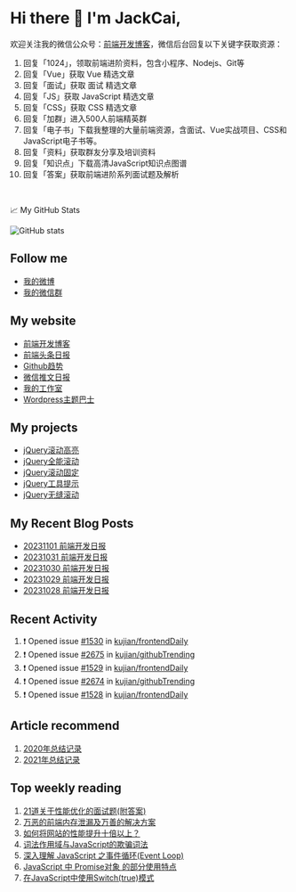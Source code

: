 
# Hi there 👋 I'm JackCai,



欢迎关注我的微信公众号：[前端开发博客](https://open.weixin.qq.com/qr/code?username=caibaojian_com)，微信后台回复以下关键字获取资源：

1.  回复「1024」，领取前端进阶资料，包含小程序、Nodejs、Git等
2.  回复「Vue」获取 Vue 精选文章
3.  回复「面试」获取 面试 精选文章
4.  回复「JS」获取 JavaScript 精选文章
5.  回复「CSS」获取 CSS 精选文章
6.  回复「加群」进入500人前端精英群
7.  回复「电子书」下载我整理的大量前端资源，含面试、Vue实战项目、CSS和JavaScript电子书等。
8.  回复「资料」获取群友分享及培训资料
9.  回复「知识点」下载高清JavaScript知识点图谱
10.  回复「答案」获取前端进阶系列面试题及解析

<br/>  


📈 My GitHub Stats

![GitHub stats](https://github-readme-stats.vercel.app/api?username=kujian&show_icons=true) 

## Follow me

- [我的微博](https://weibo.com/kujian)
- [我的微信群](https://qdkfweb.cn/go/weixinqun)

## My website

- [前端开发博客](https://qdkfweb.cn/)
- [前端头条日报](https://toutiao.qdkfweb.cn/)
- [Github趋势](https://github.qdkfweb.cn/)
- [微信推文日报](https://weixin.qdkfweb.cn/)
- [我的工作室](https://diy.qdkfweb.cn/)
- [Wordpress主题巴士](https://wp.qdkfweb.cn/)

## My projects

- [jQuery滚动高亮](https://github.com/kujian/scrollHighlight)
- [jQuery全能滚动](https://github.com/kujian/power-slider)
- [jQuery滚动固定](https://github.com/kujian/scrollfix)
- [jQuery工具提示](https://github.com/kujian/tooltip)
- [jQuery无缝滚动](http://github.com/kujian/scrollForever)

## My Recent Blog Posts

<!-- BLOG-POST-LIST:START -->
- [20231101 前端开发日报](https://qdkfweb.cn/fe-daily-20231101.html)
- [20231031 前端开发日报](https://qdkfweb.cn/fe-daily-20231031.html)
- [20231030 前端开发日报](https://qdkfweb.cn/fe-daily-20231030.html)
- [20231029 前端开发日报](https://qdkfweb.cn/fe-daily-20231029.html)
- [20231028 前端开发日报](https://qdkfweb.cn/fe-daily-20231028.html)
<!-- BLOG-POST-LIST:END -->


## Recent Activity

<!--START_SECTION:activity-->
1. ❗ Opened issue [#1530](https://github.com/kujian/frontendDaily/issues/1530) in [kujian/frontendDaily](https://github.com/kujian/frontendDaily)
2. ❗ Opened issue [#2675](https://github.com/kujian/githubTrending/issues/2675) in [kujian/githubTrending](https://github.com/kujian/githubTrending)
3. ❗ Opened issue [#1529](https://github.com/kujian/frontendDaily/issues/1529) in [kujian/frontendDaily](https://github.com/kujian/frontendDaily)
4. ❗ Opened issue [#2674](https://github.com/kujian/githubTrending/issues/2674) in [kujian/githubTrending](https://github.com/kujian/githubTrending)
5. ❗ Opened issue [#1528](https://github.com/kujian/frontendDaily/issues/1528) in [kujian/frontendDaily](https://github.com/kujian/frontendDaily)
<!--END_SECTION:activity-->

## Article recommend

1. [2020年总结记录](https://mp.weixin.qq.com/s/u0YW8BFWYLquVauhHrkSMQ)
2. [2021年总结记录](https://mp.weixin.qq.com/s/zMnxIpxMdDrIyuLxHRnSPw)


## Top weekly reading

1. [21道关于性能优化的面试题(附答案)](https://mp.weixin.qq.com/s/bx8dHCEXaRwuY1sFdPFWwQ)
2. [万恶的前端内存泄漏及万善的解决方案](https://mp.weixin.qq.com/s/32N2MlWPn1Ax35X-t0CB_w)
3. [如何将网站的性能提升十倍以上？](https://mp.weixin.qq.com/s/jOKkWTfyIeeBXxMpxBlmjQ)
4. [词法作用域与JavaScript的欺骗词法](https://mp.weixin.qq.com/s/A8guxCuM8CADtPn2AMrOvw)
5. [深入理解 JavaScript 之事件循环(Event Loop)](https://mp.weixin.qq.com/s/OMjpmftKyZh20gc-Trpo9Q)
6. [JavaScript 中 Promise对象 的部分使用特点](https://mp.weixin.qq.com/s/H0glR1wU5m5vBamZzH_msA)
7. [在JavaScript中使用Switch(true)模式](https://mp.weixin.qq.com/s/_IsBdjj0V8ikqJpYFjmHJQ)







